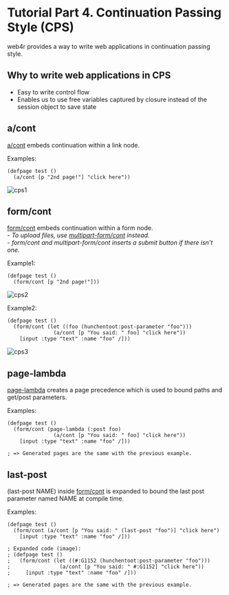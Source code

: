 Tutorial Part 4. Continuation Passing Style (CPS)
==================================================
web4r provides a way to write web applications in continuation passing style.

Why to write web applications in CPS
-------------------------------------
- Easy to write control flow
- Enables us to use free variables captured by closure instead of the session object to save state

a/cont
-------
[a/cont](http://web4r.org/en/api#a/cont) embeds continuation within a link node.

Examples:

    (defpage test ()
      (a/cont [p "2nd page!"] "click here"))

![cps1](http://web4r.org/cps1.png)

form/cont
----------
[form/cont](http://web4r.org/en/api#form/cont) embeds continuation within a form node.  
*- To upload files, use [multipart-form/cont](http://web4r.org/en/api#multipart-form/cont) instead.*  
*- form/cont and multipart-form/cont inserts a submit button if there isn't one.*

Example1:

    (defpage test ()
      (form/cont [p "2nd page!"]))

![cps2](http://web4r.org/cps2.png)

Example2:

    (defpage test ()
      (form/cont (let ((foo (hunchentoot:post-parameter "foo")))
                   (a/cont [p "You said: " foo] "click here"))
        [input :type "text" :name "foo" /]))

![cps3](http://web4r.org/cps3.png)

page-lambda
------------
[page-lambda](http://web4r.org/en/api#page-lambda) creates a page precedence which is used to bound paths and get/post parameters.

Examples:

    (defpage test ()
      (form/cont (page-lambda (:post foo)
                   (a/cont [p "You said: " foo] "click here"))
        [input :type "text" :name "foo" /]))

    ; => Generated pages are the same with the previous example.

last-post
----------
(last-post NAME) inside [form/cont](http://web4r.org/en/api#form/cont) is expanded to bound the last post parameter named NAME at compile time.

Examples:

    (defpage test ()
      (form/cont (a/cont [p "You said: " (last-post "foo")] "click here")
        [input :type "text" :name "foo" /]))

    ; Expanded code (image):
    ; (defpage test ()
    ;   (form/cont (let ((#:G1152 (hunchentoot:post-parameter "foo")))
    ;                (a/cont [p "You said: " #:G1152] "click here"))
    ;     [input :type "text" :name "foo" /]))

    ; => Generated pages are the same with the previous example.
